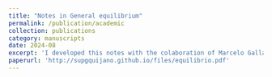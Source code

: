 ```yaml
---
title: "Notes in General equilibrium"
permalink: /publication/academic
collection: publications
category: manuscripts 
date: 2024-08 
excerpt: 'I developed this notes with the colaboration of Marcelo Gallardo (PUCP). It contains a basic and introductory proof of the Brouwer Fixed Point Theorem under its specific application in general equilibrium theory (GE). Furthemore, we focus on showing the existence of a unique equilibrium under certain conditions and assumptions. The purpose was to present to the interested student the mathematical architecture that supports GE'. 
paperurl: 'http://supgquijano.github.io/files/equilibrio.pdf'
---
```



